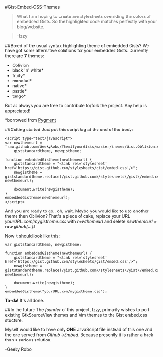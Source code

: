 #Gist-Embed-CSS-Themes
>What I am hoping to create are stylesheets overriding the colors of embedded Gists. So the highlighted code matches perfectly with your blog/website.

>-Izzy

##Bored of the usual syntax highlighting theme of embedded Gists?
We have got some alternative solutions for your embedded Gists. Currently there are **7** themes:

+	Oblivion
+	black 'n' white* 
+	fruity*
+	monokai*
+	native*
+	pastie*
+	tango*

But as always you are free to contribute to/fork the project. Any help is appreciated!

*borrowed from [Pygment](http://pygments.org/ "")

##Getting started
Just put this script tag at the end of the body:

	<script type="text/javascript">
	var newthemeurl = "raw.github.com/GeekyRobo/ThemifyourGists/master/themes/Gist.Oblivion.css",
    	giststandardtheme, newgistheme;

	function embeddedGistheme(newthemeurl) {
    	giststandardtheme = "<link rel='stylesheet' href='https://gist.github.com/stylesheets/gist/embed.css'/>";
    	newgistheme = giststandardtheme.replace(/gist.github.com\/stylesheets\/gist\/embed.css/g, newthemeurl);

    	document.write(newgistheme);
	}
	embeddedGistheme(newthemeurl);
	</script>
And you are ready to go.. oh, wait. Maybe you would like to use another theme then Oblivion? That's a piece of cake, replace your URL *yourURL.com/mygistheme.css* with *newthemeurl* and delete *newthemeurl = raw.github[…],*!

Now it should look like this:
	
	var giststandardtheme, newgistheme;

	function embeddedGistheme(newthemeurl) {
    	giststandardtheme = "<link rel='stylesheet' href='https://gist.github.com/stylesheets/gist/embed.css'/>";
    	newgistheme = giststandardtheme.replace(/gist.github.com\/stylesheets\/gist\/embed.css/g, newthemeurl);

    	document.write(newgistheme);
	}
	embeddedGistheme("yourURL.com/mygistheme.css");

**Ta-da!** It's all done.

##In the future
The *founder* of this project, Izzy, primarily wishes to port existing GtkSourceView themes and Vim themes to the Gist embed.css stucture.

Myself would like to have only **ONE** JavaScript file instead of this one and the one served from *Github->Embed*. Because presently it is rather a hack than a serious solution.

-Geeky Robo